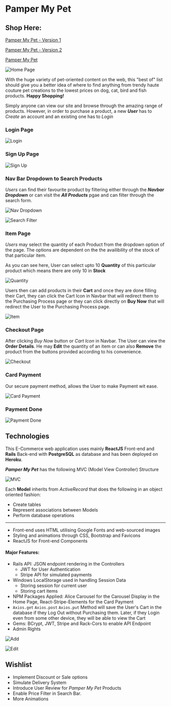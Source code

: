 # Pamper My Pet

## Shop Here: 

[Pamper My Pet - Version 1](https://mmborres.github.io/pamper-my-pet) 

[Pamper My Pet - Version 2](https://mmborres.github.io/pamper_my_pet_deploy) 

[Pamper My Pet](https://rashidabengali.github.io/pamper_my_pet/)

![Home Page](./src/img/screenshots/Screen%20Shot%202019-05-17%20at%202.51.57%20am.png "Home Page")

With the huge variety of pet-oriented content on the web, this "best of" list should give you a better idea of where to find anything from trendy haute couture pet creations to the lowest prices on dog, cat, bird and fish products. **Happy Shopping!**

Simply anyone can view our site and browse through the amazing range of products. However, in order to purchase a product, a new ***User*** has to *Create* an account and an existing one has to *Login*

### Login Page

![Login](./src/img/screenshots/login.png "Login")

### Sign Up Page

![Sign Up](./src/img/screenshots/Screen%20Shot%202019-05-17%20at%202.55.56%20am.png "Sign Up")

### Nav Bar Dropdown to Search Products

*Users* can find their favourite product by filtering either through the ***Navbar Dropdown*** or can visit the ***All Products*** pgae and can filter through the search form.

![Nav Dropdown](./src/img/screenshots/navbarfilter.png "navbar")

![Search Filter](./src/img/screenshots/searchfilter.png "searchfilter")

### Item Page

*Users* may select the quantity of each Product from the dropdown option of the page. The options are dependent on the the availibility of the stock of that particular item.

As you can see here, User can select upto 10 **Quantity** of this particular product which means there are only 10 in **Stock**

![Quantity](./src/img/screenshots/quantity.png "Quantity")

Users then can add products in their **Cart** and once they are done filling their Cart, they can click the Cart Icon in Navbar that will redirect them to the Purchasing Process page or they can click directly on **Buy Now** that will redirect the User to the Purchasing Process page.

![Item](./src/img/screenshots/Screen%20Shot%202019-05-17%20at%202.59.06%20am.png "Item")

### Checkout Page

After clicking *Buy Now* button or *Cart Icon* in Navbar. The User can view the **Order Details**. He may **Edit** the quantity of an item or can also **Remove** the product from the buttons provided according to his convenience.

![Checkout](./src/img/screenshots/Screen%20Shot%202019-05-17%20at%202.59.35%20am.png "Checkout")

### Card Payment

Our secure payment method, allows the User to make Payment wit ease.

![Card Payment](./src/img/screenshots/Screen%20Shot%202019-05-17%20at%203.00.39%20am.png "Card Payment")

### Payment Done

![Payment Done](./src/img/screenshots/Screen%20Shot%202019-05-17%20at%203.01.01%20am.png "Payment Done")

Technologies
-----------------------------------------------------
This E-Commerce web application uses mainly **ReactJS** Front-end and **Rails** Back-end with **PostgreSQL** as database and has been deployed on **Heroku**.

***Pamper My Pet*** has the following MVC (Model View Controller) Structure

![MVC](./src/img/screenshots/mvc.png "MVC")

Each **Model** inherits from *ActiveRecord* that does the following in an object oriented fashion:

* Create tables
* Represent associations between Models
* Perform database operations

-----------------------------------------------------
- Front-end uses HTML utilising Google Fonts and web-sourced images
- Styling and animations through CSS, Bootstrap and Favicons
- ReactJS for Front-end Components

#### Major Features:

  * Rails API: JSON endpoint rendering in the Controllers
     * JWT for User Authentication  
     * Stripe API for simulated payments      
  * Windows LocalStorage used in handling Session Data
    * Storing session for current user
    * Storing cart items
  * NPM Packages Applied: Alice Carousel for the Carousel Display in the Home Page, React-Stripe-Elements for the Card Payment
  * `Axios.get` `Axios.post` `Axios.put` Method will save the User's Cart in the database if they Log Out without Purchasing them. Later, if they Login even from some other device, they will be able to view the Cart
  * Gems: BCrypt, JWT, Stripe and Rack-Cors to enable API Endpoint
  * Admin Rights

  ![Add](./src/img/screenshots/add.png "Add")

  ![Edit](./src/img/screenshots/admin2.png "Edit")

Wishlist
----------------------------------------------------

  * Implement Discount or Sale options
  * Simulate Delivery System
  * Introduce User Review for *Pamper My Pet* Products
  * Enable Price Filter in Search Bar.
  * More Animations
